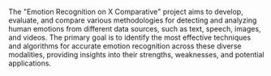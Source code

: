 The "Emotion Recognition on X Comparative" project aims to develop, evaluate, and compare various methodologies for detecting and analyzing human emotions from different data sources, such as text, speech, images, and videos. The primary goal is to identify the most effective techniques and algorithms for accurate emotion recognition across these diverse modalities, providing insights into their strengths, weaknesses, and potential applications.
